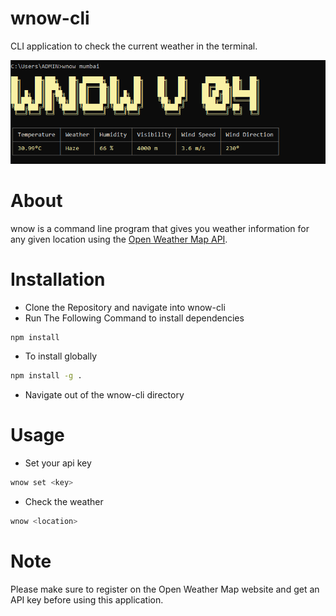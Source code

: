 # wnow-cli
 CLI application to check the current weather in the terminal.

 ![](img/show.png)

# About
  wnow is a command line program that gives you weather information for any given location using the [Open Weather Map API](https://openweathermap.org/api).


# Installation
- Clone the Repository and navigate into wnow-cli
- Run The Following Command to install dependencies
 ```sh
 npm install
 ```
- To install globally
 ```sh
 npm install -g .
 ```
- Navigate out of the wnow-cli directory

# Usage
- Set your api key
```sh
wnow set <key>
```

- Check the weather
```sh
wnow <location>
```

# Note
Please make sure to register on the Open Weather Map website and get an API key before using this application.

